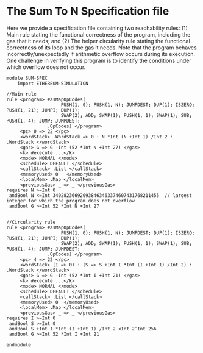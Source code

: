 The Sum To N Specification file
===============================

Here we provide a specification file containing two reachability rules: 
(1) Main rule stating the functional correctness of the program, including the gas that it needs; and
(2) The helper circularity rule stating the functional correctness of its loop and the gas it needs.
Note that the program behaves incorrectly/unexpectedly if arithmetic overflow occurs during its execution.
One challenge in verifying this program is to identify the conditions under which overflow does not occur.


```{.k}
module SUM-SPEC
    import ETHEREUM-SIMULATION

//Main rule	
rule <program> #asMapOpCodes(
					PUSH(1, 0); PUSH(1, N); JUMPDEST; DUP(1); ISZERO; PUSH(1, 21); JUMPI; DUP(1);
					SWAP(2); ADD; SWAP(1); PUSH(1, 1); SWAP(1); SUB; PUSH(1, 4); JUMP; JUMPDEST;
			   .OpCodes) </program>
	 <pc> 0 => 22 </pc>
	 <wordStack> .WordStack => 0 : N *Int (N +Int 1) /Int 2 : .WordStack </wordStack>
	 <gas> G => G -Int (52 *Int N +Int 27) </gas>
	 <k> #execute ...</k>
	 <mode> NORMAL </mode>
	 <schedule> DEFAULT </schedule>
	 <callStack> .List </callStack>
	 <memoryUsed> 0   </memoryUsed>
	 <localMem> .Map </localMem>	 
	 <previousGas> _ => _ </previousGas>     
requires N >=Int 0
 andBool N <=Int 340282366920938463463374607431768211455  // largest integer for which the program does not overflow            
 andBool G >=Int 52 *Int N +Int 27  


//Circularity rule
rule <program> #asMapOpCodes(
					PUSH(1, 0); PUSH(1, N); JUMPDEST; DUP(1); ISZERO; PUSH(1, 21); JUMPI; DUP(1);
					SWAP(2); ADD; SWAP(1); PUSH(1, 1); SWAP(1); SUB; PUSH(1, 4); JUMP; JUMPDEST;
			   .OpCodes) </program>
	 <pc> 4 => 22 </pc>
	 <wordStack> (I => 0) : (S => S +Int I *Int (I +Int 1) /Int 2) : .WordStack </wordStack>
	 <gas> G => G -Int (52 *Int I +Int 21) </gas>
     <k> #execute ...</k>
	 <mode> NORMAL </mode>
	 <schedule> DEFAULT </schedule>
	 <callStack> .List </callStack>
	 <memoryUsed> 0  </memoryUsed> 
	 <localMem> .Map </localMem> 
	 <previousGas> _ => _ </previousGas>	 
requires I >=Int 0
 andBool S >=Int 0 
 andBool S +Int I *Int (I +Int 1) /Int 2 <Int 2^Int 256 
 andBool G >=Int 52 *Int I +Int 21 

endmodule
```
